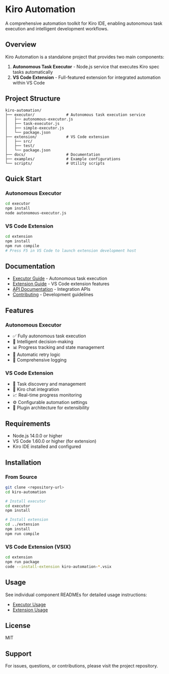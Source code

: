 # Kiro Automation

A comprehensive automation toolkit for Kiro IDE, enabling autonomous task execution and intelligent development workflows.

## Overview

Kiro Automation is a standalone project that provides two main components:

1. **Autonomous Task Executor** - Node.js service that executes Kiro spec tasks automatically
2. **VS Code Extension** - Full-featured extension for integrated automation within VS Code

## Project Structure

```
kiro-automation/
├── executor/              # Autonomous task execution service
│   ├── autonomous-executor.js
│   ├── task-executor.js
│   ├── simple-executor.js
│   └── package.json
├── extension/             # VS Code extension
│   ├── src/
│   ├── test/
│   └── package.json
├── docs/                  # Documentation
├── examples/              # Example configurations
└── scripts/               # Utility scripts
```

## Quick Start

### Autonomous Executor

```bash
cd executor
npm install
node autonomous-executor.js
```

### VS Code Extension

```bash
cd extension
npm install
npm run compile
# Press F5 in VS Code to launch extension development host
```

## Documentation

- [Executor Guide](./executor/README.md) - Autonomous task execution
- [Extension Guide](./extension/README.md) - VS Code extension features
- [API Documentation](./docs/API.md) - Integration APIs
- [Contributing](./CONTRIBUTING.md) - Development guidelines

## Features

### Autonomous Executor
- ✅ Fully autonomous task execution
- 🤖 Intelligent decision-making
- 📊 Progress tracking and state management
- 🔄 Automatic retry logic
- 📝 Comprehensive logging

### VS Code Extension
- 🎯 Task discovery and management
- 🔌 Kiro chat integration
- 📈 Real-time progress monitoring
- ⚙️ Configurable automation settings
- 🔧 Plugin architecture for extensibility

## Requirements

- Node.js 14.0.0 or higher
- VS Code 1.60.0 or higher (for extension)
- Kiro IDE installed and configured

## Installation

### From Source

```bash
git clone <repository-url>
cd kiro-automation

# Install executor
cd executor
npm install

# Install extension
cd ../extension
npm install
npm run compile
```

### VS Code Extension (VSIX)

```bash
cd extension
npm run package
code --install-extension kiro-automation-*.vsix
```

## Usage

See individual component READMEs for detailed usage instructions:
- [Executor Usage](./executor/README.md)
- [Extension Usage](./extension/README.md)

## License

MIT

## Support

For issues, questions, or contributions, please visit the project repository.
